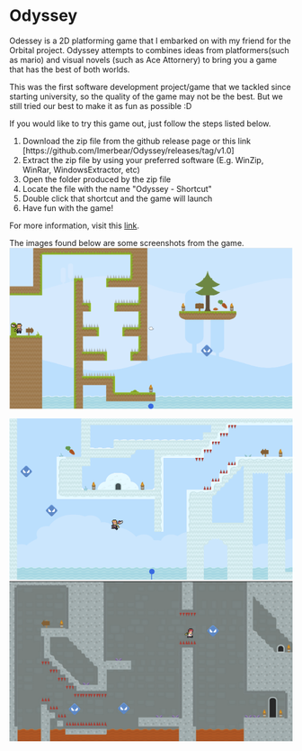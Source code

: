 # Odyssey

Odessey is a 2D platforming game that I embarked on with my friend for the Orbital project. Odyssey attempts to combines ideas from platformers(such as mario) and visual novels (such as Ace Attornery) to bring you a game that has the best of both worlds.

This was the first software development project/game that we tackled since starting university, so the quality of the game may not be the best. But we still tried our best to make it as fun as possible :D

If you would like to try this game out, just follow the steps listed below.

<ol>
  <li> Download the zip file from the github release page or this link [https://github.com/Imerbear/Odyssey/releases/tag/v1.0] </li>
  <li> Extract the zip file by using your preferred software (E.g. WinZip, WinRar, WindowsExtractor, etc)</li>
  <li> Open the folder produced by the zip file</li>
  <li> Locate the file with the name "Odyssey - Shortcut"</li>
  <li> Double click that shortcut and the game will launch</li>
  <li> Have fun with the game!</li>
</ol>

For more information, visit this [link](https://github.com/Imerbear/Odyssey/blob/main/Odyssey%20Milestone%203%20ReadMe.pdf).

The images found below are some screenshots from the game.
<img src="Images/Odyssey_Plains.png" width="600">

<img src="Images/Odyssey_Mountains.png" width="600">

<img src="Images/Odyssey_Trials.png" width="600">
